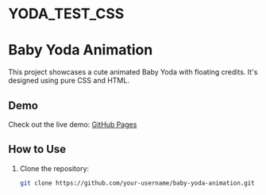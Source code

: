 # YODA_TEST_CSS
# Baby Yoda Animation

This project showcases a cute animated Baby Yoda with floating credits. It's designed using pure CSS and HTML.

## Demo

Check out the live demo: [GitHub Pages](https://gfkoll.github.io/yoda_test_css/)

## How to Use

1. Clone the repository:
   ```bash
   git clone https://github.com/your-username/baby-yoda-animation.git
